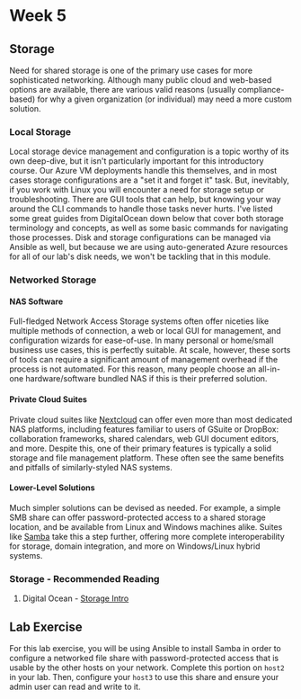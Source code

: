 # Week 5

## Storage

Need for shared storage is one of the primary use cases for more sophisticated networking.
Although many public cloud and web-based options are available, there are various
valid reasons (usually compliance-based) for why a given organization (or individual)
may need a more custom solution.

### Local Storage

Local storage device management and configuration is a topic worthy of its own deep-dive,
but it isn't particularly important for this introductory course. Our Azure VM deployments
handle this themselves, and in most cases storage configurations are a "set it and
forget it" task. But, inevitably, if you work with Linux you will encounter a need
for storage setup or troubleshooting. There are GUI tools that can help, but knowing
your way around the CLI commands to handle those tasks never hurts. I've listed some
great guides from DigitalOcean down below that cover both storage terminology and
concepts, as well as some basic commands for navigating those processes. Disk and
storage configurations can be managed via Ansible as well, but because we are using
auto-generated Azure resources for all of our lab's disk needs, we won't be tackling
that in this module.

### Networked Storage

#### NAS Software

Full-fledged Network Access Storage systems often offer niceties like multiple methods
of connection, a web or local GUI for management, and configuration wizards for ease-of-use.
In many personal or home/small business use cases, this is perfectly suitable. At
scale, however, these sorts of tools can require a significant amount of management
overhead if the process is not automated. For this reason, many people choose an
all-in-one hardware/software bundled NAS if this is their preferred solution.

#### Private Cloud Suites

Private cloud suites like [Nextcloud](https://nextcloud.com/) can offer even more
than most dedicated NAS platforms, including features familiar to users of GSuite
or DropBox: collaboration frameworks, shared calendars, web GUI document editors,
and more. Despite this, one of their primary features is typically a solid storage
and file management platform. These often see the same benefits and pitfalls of
similarly-styled NAS systems.

#### Lower-Level Solutions

Much simpler solutions can be devised as needed. For example, a simple SMB share
can offer password-protected access to a shared storage location, and be available
from Linux and Windows machines alike. Suites like [Samba](https://www.samba.org/samba/)
take this a step further, offering more complete interoperability for storage, domain
integration, and more on Windows/Linux hybrid systems.

### Storage - Recommended Reading

1. Digital Ocean - [Storage Intro](https://www.digitalocean.com/community/tutorials/an-introduction-to-storage-terminology-and-concepts-in-linux)

## Lab Exercise

For this lab exercise, you will be using Ansible to install Samba in order to configure
a networked file share with password-protected access that is usable by the other
hosts on your network. Complete this portion on `host2` in your lab. Then, configure
your `host3` to use this share and ensure your admin user can read and write to it.
